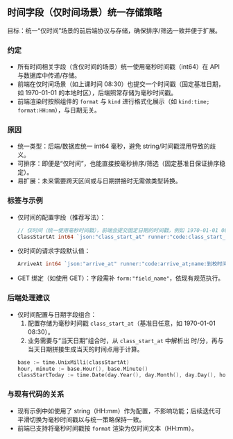 ## 时间字段（仅时间场景）统一存储策略

目标：统一“仅时间”场景的前后端协议与存储，确保排序/筛选一致并便于扩展。

### 约定
- 所有时间相关字段（含仅时间的场景）统一使用毫秒时间戳（int64）在 API 与数据库中传递/存储。
- 前端在仅时间场景（如上课时间 08:30）也提交一个时间戳（固定基准日期，如 1970-01-01 的本地时区），后端照常存储为毫秒时间戳。
- 前端渲染时按照组件的 `format` 与 `kind` 进行格式化展示（如 `kind:time; format:HH:mm`），与日期无关。

### 原因
- 统一类型：后端/数据库统一 int64 毫秒，避免 string/时间戳混用导致的歧义。
- 可排序：即便是“仅时间”，也能直接按毫秒排序/筛选（固定基准日保证排序稳定）。
- 易扩展：未来需要跨天区间或与日期拼接时无需做类型转换。

### 标签与示例
- 仅时间的配置字段（推荐写法）：
  ```go
  // 仅时间（统一使用毫秒时间戳），前端会提交固定日期的时间戳，例如 1970-01-01 08:30
  ClassStartAt int64 `json:"class_start_at" runner:"code:class_start_at;name:上课时间" widget:"type:datetime;kind:time;format:HH:mm"`
  ```

- 仅时间的请求字段默认值：
  ```go
  ArriveAt int64 `json:"arrive_at" runner:"code:arrive_at;name:到校时间" widget:"type:datetime;kind:datetime;disabled:true" data:"default_value:$now"`
  ```

- GET 绑定（如使用 GET）：字段需补 `form:"field_name"`，依现有规范执行。

### 后端处理建议
- 仅时间配置与日期字段组合：
  1) 配置存储为毫秒时间戳 `class_start_at`（基准日任意，如 1970-01-01 08:30）。
  2) 业务需要与“当天日期”组合时，从 `class_start_at` 中解析出 时/分，再与当天日期拼接生成当天的时间点用于计算。
  ```go
  base := time.UnixMilli(classStartAt)
  hour, minute := base.Hour(), base.Minute()
  classStartToday := time.Date(day.Year(), day.Month(), day.Day(), hour, minute, 0, 0, day.Location())
  ```

### 与现有代码的关系
- 现有示例中如使用了 string（HH:mm）作为配置，不影响功能；后续迭代可平滑切换为毫秒时间戳以与统一策略保持一致。
- 前端已支持将毫秒时间戳按 `format` 渲染为仅时间文本（HH:mm）。


